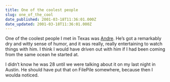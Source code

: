 ```yaml
---
title: One of the coolest people
slug: one_of_the_cool
date_published: 2001-03-18T11:36:01.000Z
date_updated: 2001-03-18T11:36:01.000Z
---
```


One of the coolest people I met in Texas was [Andre](http://torrez.org/). He’s got a remarkably dry and witty sense of humor, and it was really, really entertaining to watch things with him. I think I would have driven out with him if I had been coming from the same ocean he started at.

I didn’t know he was 28 until we were talking about it on my last night in Austin. He should have put that on FilePile somewhere, because then I woulda noticed.
